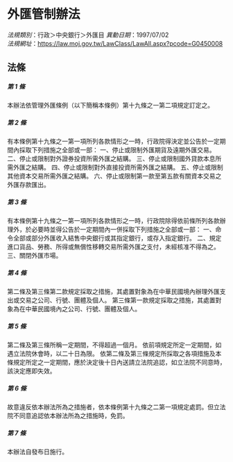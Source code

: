 # 外匯管制辦法

*法規類別*：行政＞中央銀行＞外匯目
*異動日期*：1997/07/02  
*法規網址*：https://law.moj.gov.tw/LawClass/LawAll.aspx?pcode=G0450008



## 法條
##### 第 1 條
本辦法依管理外匯條例（以下簡稱本條例）第十九條之一第二項規定訂定之。

##### 第 2 條
有本條例第十九條之一第一項所列各款情形之一時，行政院得決定並公告於一定期間內採取下列措施之全部或一部：
一、停止或限制外匯期貨及遠期外匯交易。
二、停止或限制對外證券投資所需外匯之結購。
三、停止或限制國外貸款本息所需外匯之結購。
四、停止或限制對外直接投資所需外匯之結購。
五、停止或限制其他資本交易所需外匯之結購。
六、停止或限制第一款至第五款有關資本交易之外匯存款匯出。

##### 第 3 條
有本條例第十九條之一第一項所列各款情形之一時，行政院除得依前條所列各款辦理外，於必要時並得公告於一定期間內一併採取下列措施之全部或一部：
一、命令全部或部分外匯收入結售中央銀行或其指定銀行，或存入指定銀行。
二、規定進口貨品、勞務、所得或無償性移轉交易所需外匯之支付，未經核准不得為之。
三、關閉外匯市場。

##### 第 4 條
第二條及第三條第二款規定採取之措施，其處置對象為在中華民國境內辦理外匯支出或交易之公司、行號、團體及個人。
第三條第一款規定採取之措施，其處置對象為在中華民國境內之公司、行號、團體及個人。

##### 第 5 條
第二條及第三條所稱一定期間，不得超過一個月。
依前項規定所定一定期間，如遇立法院休會時，以二十日為限。
依第二條及第三條規定所採取之各項措施及本條規定所定之一定期間，應於決定後十日內送請立法院追認，如立法院不同意時，該決定應即失效。

##### 第 6 條
故意違反依本辦法所為之措施者，依本條例第十九條之二第一項規定處罰。但立法院不同意追認依本辦法所為之措施時，免罰。

##### 第 7 條
本辦法自發布日施行。


